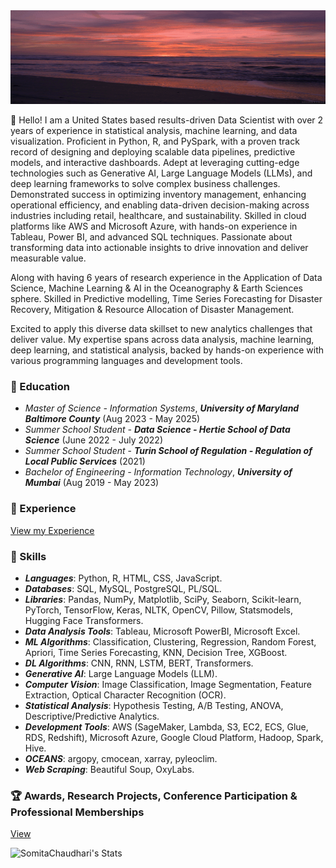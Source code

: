 
<img src="ocean.gif" width="900" height="150">

👋 Hello! I am a United States based results-driven Data Scientist with over 2 years of experience 
in statistical analysis, machine learning, and data visualization. Proficient in Python, R, and PySpark, with a proven track record of designing and deploying scalable data pipelines, predictive models, and interactive dashboards. Adept at leveraging cutting-edge technologies such as Generative AI, Large Language Models (LLMs), and deep learning frameworks to solve complex business challenges. Demonstrated success in optimizing inventory management, enhancing operational efficiency, and enabling data-driven decision-making across industries including retail, healthcare, and sustainability. Skilled in cloud platforms like AWS and Microsoft Azure, with hands-on experience in Tableau, Power BI, and advanced SQL techniques. Passionate about transforming data into actionable insights to drive innovation and deliver measurable value.

Along with having 6 years of research experience in the Application of Data Science, Machine Learning & AI in the Oceanography & Earth Sciences sphere. Skilled in Predictive modelling, Time Series Forecasting for Disaster Recovery, Mitigation & Resource Allocation of Disaster Management.

Excited to apply this diverse data skillset to new analytics challenges that deliver value. My expertise spans across data analysis, machine learning, deep learning, and statistical analysis, backed by hands-on experience with various programming languages and development tools.

 ### 🏫 Education
- *Master of Science - Information Systems*, ***University of Maryland Baltimore County*** (Aug 2023 - May 2025)
- *Summer School Student - ***Data Science* - Hertie School of Data Science*** (June 2022 - July 2022)
- *Summer School Student* - ***Turin School of Regulation - Regulation of Local Public Services*** (2021)
- *Bachelor of Engineering - Information Technology*, ***University of Mumbai*** (Aug 2019 - May 2023)

### 🏢 Experience
[View my Experience](https://github.com/SomitaChaudhari/SomitaChaudhari/blob/main/Experience.md)

### 🎯  Skills 
- ***Languages***: Python, R, HTML, CSS, JavaScript.
- ***Databases***: SQL, MySQL, PostgreSQL, PL/SQL.
- ***Libraries***: Pandas, NumPy, Matplotlib, SciPy, Seaborn, Scikit-learn, PyTorch, TensorFlow, Keras, NLTK, OpenCV, Pillow, Statsmodels, Hugging Face Transformers.
- ***Data Analysis Tools***: Tableau, Microsoft PowerBI, Microsoft Excel.
- ***ML Algorithms***: Classification, Clustering, Regression, Random Forest, Apriori, Time Series Forecasting, KNN, Decision Tree, XGBoost.
- ***DL Algorithms***: CNN, RNN, LSTM, BERT, Transformers.
- ***Generative AI***: Large Language Models (LLM).
- ***Computer Vision***: Image Classification, Image Segmentation, Feature Extraction, Optical Character Recognition (OCR).
- ***Statistical Analysis***: Hypothesis Testing, A/B Testing, ANOVA, Descriptive/Predictive Analytics.
- ***Development Tools***: AWS (SageMaker, Lambda, S3, EC2, ECS, Glue, RDS, Redshift), Microsoft Azure, Google Cloud Platform, Hadoop, Spark, Hive.
- ***OCEANS***: argopy, cmocean, xarray, pyleoclim.
- ***Web Scraping***: Beautiful Soup, OxyLabs.



### 🏆 Awards, Research Projects, Conference Participation & Professional Memberships 
[View](https://github.com/SomitaChaudhari/SomitaChaudhari/blob/main/Research%20Projects.md)



![SomitaChaudhari's Stats](https://github-readme-stats.vercel.app/api?username=SomitaChaudhari&theme=vue-dark&show_icons=true&hide_border=true&count_private=true)  
